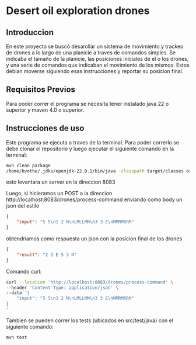 # Desert oil exploration drones

## Introduccion 
En este proyecto se buscó desarollar un sistema de movimiento y trackeo de drones a lo largo de una planicie a traves de comandos simples. Se indicaba el tamaño de la planicie, las posiciones iniciales de el o los drones, y una serie de comandos que indicaban el movimiento de los mismos. Estos debian moverse siguiendo esas instrucciones y reportar su posicion final.

## Requisitos Previos 
Para poder correr el programa se necesita tener instalado java 22 o superior y maven 4.0 o superior.

## Instrucciones de uso
Este programa se ejecuta a traves de la terminal. Para poder correrlo se debe clonar el repositorio y luego ejecutar el siguiente comando en la terminal:

```bash
mvn clean package
/home/kvothe/.jdks/openjdk-22.0.1/bin/java -classpath target/classes org.example.DroneApiServer
```
esto levantara un server en la direccion 8083

Luego, si hicieramos un POST a la direccion http://localhost:8083/drones/process-command enviando como body un json del estilo
```json
{
    "input": "5 5\n1 2 N\nLMLLMM\n3 3 E\nMMRMRRM"
}
```
obtendriamos como respuesta un json con la posicion final de los drones
```json
{
    "result": "2 2 E 5 3 N"
}
```

Comando curl: 
```bash
curl --location 'http://localhost:8083/drones/process-command' \
--header 'Content-Type: application/json' \
--data '{
    "input": "5 5\n1 2 N\nLMLLMM\n3 3 E\nMMRMRRM"
}
'
```

Tambien se pueden correr los tests (ubicados en src/test/java) con el siguiente comando:
```bash
mvn test
```